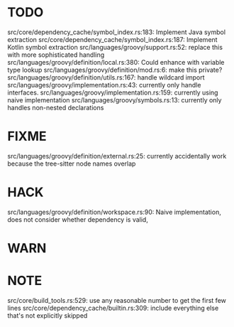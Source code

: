 # TODO
src/core/dependency_cache/symbol_index.rs:183: Implement Java symbol extraction
src/core/dependency_cache/symbol_index.rs:187: Implement Kotlin symbol extraction
src/languages/groovy/support.rs:52: replace this with more sophisticated handling
src/languages/groovy/definition/local.rs:380: Could enhance with variable type lookup
src/languages/groovy/definition/mod.rs:6: make this private?
src/languages/groovy/definition/utils.rs:167: handle wildcard import
src/languages/groovy/implementation.rs:43: currently only handle interfaces.
src/languages/groovy/implementation.rs:159: currently using naive implementation
src/languages/groovy/symbols.rs:13: currently only handles non-nested declarations

# FIXME
src/languages/groovy/definition/external.rs:25: currently accidentally work because the tree-sitter node names overlap

# HACK
src/languages/groovy/definition/workspace.rs:90: Naive implementation, does not consider whether dependency is valid,

# WARN

# NOTE
src/core/build_tools.rs:529: use any reasonable number to get the first few lines
src/core/dependency_cache/builtin.rs:309: include everything else that's not explicitly skipped
